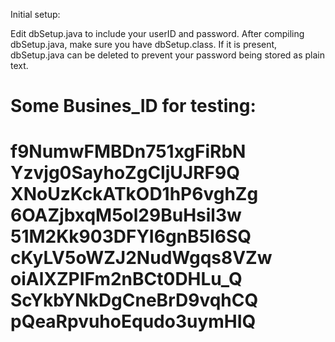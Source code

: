 Initial setup:

Edit dbSetup.java to include your userID and password.
After compiling dbSetup.java, make sure you have dbSetup.class.
If it is present, dbSetup.java can be deleted to prevent your password being stored as plain text.

Some Busines_ID for testing:
==========================================================================
f9NumwFMBDn751xgFiRbN
Yzvjg0SayhoZgCljUJRF9Q
XNoUzKckATkOD1hP6vghZg
6OAZjbxqM5ol29BuHsil3w
51M2Kk903DFYI6gnB5I6SQ
cKyLV5oWZJ2NudWgqs8VZw
 oiAlXZPIFm2nBCt0DHLu_Q
 ScYkbYNkDgCneBrD9vqhCQ
 pQeaRpvuhoEqudo3uymHIQ
 ==========================================================================
